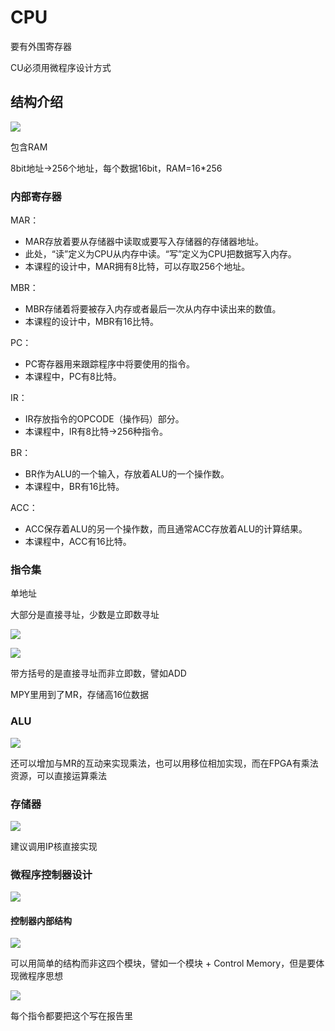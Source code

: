 # CPU

要有外围寄存器

CU必须用微程序设计方式

## 结构介绍

![](../assets/CPU.png)

包含RAM

8bit地址->256个地址，每个数据16bit，RAM=16*256

### 内部寄存器

MAR：
*   MAR存放着要从存储器中读取或要写入存储器的存储器地址。
*   此处，“读”定义为CPU从内存中读。“写”定义为CPU把数据写入内存。
*   本课程的设计中，MAR拥有8比特，可以存取256个地址。

MBR：
*   MBR存储着将要被存入内存或者最后一次从内存中读出来的数值。
*   本课程的设计中，MBR有16比特。

PC：
*   PC寄存器用来跟踪程序中将要使用的指令。
*   本课程中，PC有8比特。

IR：
*   IR存放指令的OPCODE（操作码）部分。
*   本课程中，IR有8比特->256种指令。

BR：
*   BR作为ALU的一个输入，存放着ALU的一个操作数。
*   本课程中，BR有16比特。

ACC：
*   ACC保存着ALU的另一个操作数，而且通常ACC存放着ALU的计算结果。
*   本课程中，ACC有16比特。

### 指令集

单地址

大部分是直接寻址，少数是立即数寻址

![](../assets/cpu2.png)

![](../assets/cpu3.jpg)

带方括号的是直接寻址而非立即数，譬如ADD

MPY里用到了MR，存储高16位数据

### ALU

![](../assets/cpu4.png)

还可以增加与MR的互动来实现乘法，也可以用移位相加实现，而在FPGA有乘法资源，可以直接运算乘法

### 存储器

![](../assets/cpu5.png)

建议调用IP核直接实现

### 微程序控制器设计

![](../assets/cpu6.png)

#### 控制器内部结构

![](../assets/cpu7.png)

可以用简单的结构而非这四个模块，譬如一个模块 + Control Memory，但是要体现微程序思想

![](../assets/cpu8.png)

每个指令都要把这个写在报告里
